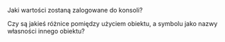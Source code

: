 Jaki wartości zostaną zalogowane do konsoli?

Czy są jakieś różnice pomiędzy użyciem obiektu, a symbolu jako nazwy własności innego obiektu?

